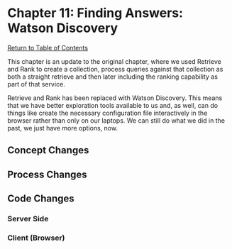# Chapter 11: Finding Answers: Watson Discovery

[Return to Table of Contents](../README.md)

This chapter is an update to the original chapter, where we used Retrieve and Rank to create a collection, 
process queries against that collection as both a straight retrieve and then later including 
the ranking capability as part of that service. 

Retrieve and Rank has been replaced with Watson Discovery. This means that we have better exploration tools available 
to us and, as well, can do things like create the necessary configuration file interactively
in the browser rather than only on our laptops. We can still do what we did in the past, we 
just have more options, now. 

## Concept Changes

## Process Changes

## Code Changes

### Server Side

### Client (Browser)
